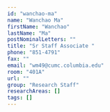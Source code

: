 ```yaml
---
id: "wanchao-ma"
name: "Wanchao Ma"
firstName: "Wanchao"
lastName: "Ma"
postNominalLetters: ""
title: "Sr Staff Associate "
phone: "851-4791"
fax: ""
email: "wm49@cumc.columbia.edu"
room: "401A"
url: ""
group: "Research Staff"
researchAreas: []
tags: []
---
```

